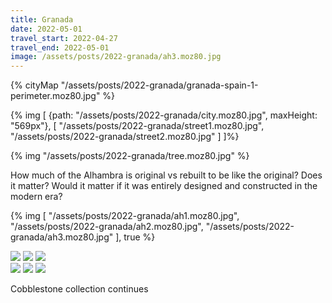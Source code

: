 ```yaml
---
title: Granada
date: 2022-05-01
travel_start: 2022-04-27
travel_end: 2022-05-01
image: /assets/posts/2022-granada/ah3.moz80.jpg
---
```


{% cityMap "/assets/posts/2022-granada/granada-spain-1-perimeter.moz80.jpg" %}

{% img [
    {path: "/assets/posts/2022-granada/city.moz80.jpg", maxHeight: "569px"},
    [
        "/assets/posts/2022-granada/street1.moz80.jpg",
        "/assets/posts/2022-granada/street2.moz80.jpg"
    ]
]%}

{% img "/assets/posts/2022-granada/tree.moz80.jpg" %}

How much of the Alhambra is original vs rebuilt to be like the original? Does it matter? Would it matter if it was entirely designed and constructed in the modern era?

{% img [
    "/assets/posts/2022-granada/ah1.moz80.jpg",
    "/assets/posts/2022-granada/ah2.moz80.jpg",
    "/assets/posts/2022-granada/ah3.moz80.jpg"
], true %}


<div class="flex">
<img src="{{ "/assets/posts/2022-granada/c1.moz80.jpg" | url }}" class="bare novmargin mh1 mv1 flex-auto">
<img src="{{ "/assets/posts/2022-granada/c2.moz80.jpg" | url }}" class="bare novmargin mh1 mv1 flex-auto">
<img src="{{ "/assets/posts/2022-granada/c3.moz80.jpg" | url }}" class="bare novmargin mh1 mv1 flex-auto">
</div>
<div class="flex figbot">
<img src="{{ "/assets/posts/2022-granada/c4.moz80.jpg" | url }}" class="bare novmargin mh1 mv1 flex-auto">
<img src="{{ "/assets/posts/2022-granada/c5.moz80.jpg" | url }}" class="bare novmargin mh1 mv1 flex-auto">
<img src="{{ "/assets/posts/2022-granada/c6.moz80.jpg" | url }}" class="bare novmargin mh1 mv1 flex-auto">
</div>

<p class="figcaption">
Cobblestone collection continues
</p>

